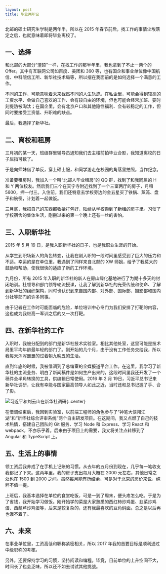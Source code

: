 ```yaml
---
layout: post
title: 毕业两年记
---
```


北邮的硕士研究生学制是两年半，所以在 2015 年春节前后，找工作的事情尘埃落定之后，也就意味着即将毕业离校了。

## 一、选择

和北邮的大部分“渣硕”一样，在找工作的那半年里，我也拿到了不止一两个的 Offer。其中有互联网公司如百度、美团和 360 等，也有国企和事业单位像中国航信、中科院信工所、新华社技术局等，所以摆在我面前的是如何选择一个满意的工作。

不同的工作，可能意味着未来截然不同的人生轨迹。在私企里，可能会得到较高的工资水平、会做自己喜欢的工作、会有较自由的环境，但也可能会经常加班、要时刻提防被淘汰；在国企里，会有北京户口和其他隐性福利、会有较稳定的工作，但同时要接受工资低、升职难的缺点。

最后，我选择了新华社。

## 二、离校和租房

三月初的某一天，班级群里辅导员通知我们去主楼前拍毕业合影，我知道离校的日子屈指可数了。

于是向师妹借了单反，穿上硕士服，和同学游走在校园的角落里拍照，当作纪念。

准备要租房时，我加入一个叫“北邮人毕业租房”的 QQ 群，找到了和我同届的 H 和 Y 两位校友。然后我们三个在天宁寺附近找到了一个三室两厅的房子，月租 5600，押一付三。入住前，我们还特意去学校旁边的金五星买了铁锅、蒸笼、盘子和碗筷，计划着一起做饭。

三月底，我把自己的东西都收拾打包好，陆续从学校搬到了新租的房子里。习惯了学校宿舍的集体生活，刚搬过来的第一个晚上还有一丝的害怕。

## 三、入职新华社

2015 年 5 月 19 日，是我入职新华社的日子，也是我职业生涯的开始。

从学生到职场新人的角色转变，让我在刚入职的一段时间里感受到了巨大的压力和不适。幸运的是在单位里，我遇到了同样来自北邮的 XW 师姐，给予了我莫大的鼓励和帮助，使我很快的适应了新的工作环境。

九月份，所有 2015 年入职的新华社的新人在房山绿化基地进行了为期十多天的封闭培训。社领导和部门领导轮流授课，让我了解到新华社的光荣传统和使命、了解到新华社的组织架构，同时也认识到来自国内部、对外部、国际部、摄影部和国内分社等部门的许多同事。

由于记者在工作时可能面临的危险，单位培训中心专门为我们安排了打靶的内容，这也成为我继高一军训之后的又一次打靶。


## 四、在新华社的工作

入职时，我被分配到的部门是新华社技术实验室。相比其他处室，这里可能是技术局里平均年龄最年轻的部门了。刚开始的几个月，由于没有工作任务交给我，所以我每天浑浑噩噩的过着朝九晚五的生活。

直到年底的时候，我被借调到了总编室的全媒报道平台工作。在这里，我学习了新华社的主流业务、明白了新闻稿件是如何生产出来的，这段时间里我还开发了一个稿件全半角转换的工具，供编辑日常使用。2016 年 2 月 19日，习近平总书记来新华社调研，让我有幸能与国家最高领导人如此之近，当时还和总书记握了手、合了影。

![习近平和刘云山在新华社调研](https://infp.github.io/blogimages/photo-with-xijinping.jpg){:.center}

在借调结束后，我回到实验室，以前端工程师的角色参与了“神笔大侠闯江湖”和“新华社综合评审系统”两个自主研发项目。在这期间，我又点燃了自己的技术热情，搭建自己团队的 Git 服务、学习 Node 和 Express、学习 React 和 webpack，不亦乐乎着。后来由于项目上的需要，我又将关注点转移到了 Angular 和 TypeScript 上。


## 五、生活上的事情

领工资后我养成了在手机上记账的习惯。从去年的五月份到现在，几乎每一笔收支我都记了下来。这两年里，我的房子支出每月大概在 2000 元左右，其他日常之处也在 1500 到 2000 之间。虽然每月能有所结余，可是对于北京的房价来说，纯粹不值一提。

上班后，我基本选择在单位的食堂吃饭，可是一到了周末，便头疼怎么吃。于是为了省钱，我开始学习做饭。刚开始学的菜是大家熟悉的西红柿炒鸡蛋、韭菜炒鸡蛋、西葫芦炒鸡蛋等，后来是较复杂的，还有我最喜欢的豆角焖面。总之是以后再也饿不着了。

## 六、未来

在事业单位里，工资高低和职称紧密相关，所以 2017 年我的首要目标是顺利通过中级职称的考核。

另外，还要保持学习的习惯，坚持阅读和编程。毕竟，目前单位的上升空间不大，时间长了也会乏味，所以还不如去试试其他挑战。
